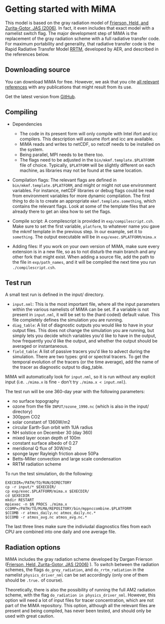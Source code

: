 # Getting started with MiMA

This model is based on the gray radiation model of [Frierson, Held, and Zurita-Gotor, JAS (2006)](http://journals.ametsoc.org/doi/abs/10.1175/JAS3753.1).
In fact, it even includes that exact model with a namelist switch flag. The major development step of MiMA is the replacement of the gray radiation scheme with a full radiative transfer code. For maximum portability and generality, that radiative transfer code is the Rapid Radiative Transfer Model [RRTM](http://rtweb.aer.com/rrtm_frame.html), developed by AER, and described in the references below.

## Downloading source
You can download MiMA for free. However, we ask that you cite [all relevant references](https://mjucker.github.io/MiMA/Readme.md#References) with any publications that might result from its use.

Get the latest version from [GitHub](https://github.com/mjucker/MiMA/releases/latest).

## Compiling

* Dependencies
  * The code in its present form will only compile with Intel ifort and icc compilers. This description will assume ifort and icc are available.
  * MiMA reads and writes to netCDF, so netcdf needs to be installed on the system.
  * Being parallel, MPI needs to be there too.
  * The flags need to be adjusted in the `bin/mkmf.template.$PLATFORM` file of choice. Typically, `$PLATFORM` will be slightly different on each machine, as libraries may not be found at the same location.

* Compilation flags: The relevant flags are defined in `bin/mkmf.template.$PLATFORM`, and might or might not use environment variables. For instance, netCDF libraries or debug flags could be read from environment variables for more dynamic compilation. The first thing to do is to create an appropriate `mkmf.template.something`, which contains the relevant flags. Look at some of the template files that are already there to get an idea how to set the flags.

* Compile script: A compilescript is provided in `exp/compilescript.csh`. Make sure to set the first variable, `platform`, to whatever name you gave the mkmf template in the previous step. In our example, set it to `something`. The output executable will be in `exp/exec.$PLATFORM/mima.x`

* Adding files: If you work on your own version of MiMA, make sure every extension is in a new file, so as to not disturb the main branch and any other fork that might exist. When adding a source file, add the path to the file in `exp/path_names`, and it will be compiled the next time you run `./compilescript.csh`.


## Test run

A small test run is defined in the input/ directory.
* `input.nml`: This is the most important file, where all the input parameters within the various namelists of MiMA can be set. If a variable is not present in `input.nml`, it will be set to the (hard coded) default value. This file completely defines the simulation you are running.
* `diag_table`: A list of diagnostic outputs you would like to have in your output files. This does not change the simulation you are running, but simply lets you decide which variables you'd like to have in the output, how frequently you'd like the output, and whether the output should be averaged or instantaneous.
* `field_table`: A list of passive tracers you'd like to advect during the simulation. There are two types: grid or spectral tracers. To get the temporal evolution of the tracers (or the time average), add the name of the tracer as diagnostic output to diag_table.

MiMA will automatically look for `input.nml`, so it is run without any explicit input (i.e. ``./mima.x`` is fine - don't try ``./mima.x < input.nml``).

The test run will be one 360-day year with the following parameters:
* no surface topography
* ozone from the file `INPUT/ozone_1990.nc` (which is also in the input/ directory)
* 300ppm CO2
* solar constant of 1360W/m2
* circular Earth-Sun orbit with 1UA radius
* NH solstice on December 30 (day 360)
* mixed layer ocean depth of 100m
* constant surface albedo of 0.27
* meridional Q flux of 30W/m2
* sponge layer Rayleigh friction above 50Pa
* Betts-Miller convection and large scale condensation
* RRTM radiation scheme

To run the test simulation, do the following:
```
EXECDIR=/PATH/TO/RUN/DIRECTORY
cp -r input/* $EXECDIR/
cp exp/exec.$PLATFORM/mima.x $EXECDIR/
cd $EXECDIR
mkdir RESTART
mpiexec -n $N_PROCS ./mima.x
CCOMP=/PATH/TO/MiMA/REPOSITORY/bin/mppnccombine.$PLATFORM
$CCOMB -r atmos_daily.nc atmos_daily.nc.*
$CCOMB -r atmos_avg.nc atmos_avg.nc.*
```
The last three lines make sure the indiviudal diagnostics files from each CPU are combined into one daily and one average file.

## Radiation options

MiMA includes the gray radiation scheme developed by Dargan Frierson ([Frierson, Held, Zurita-Gotor, JAS (2006)](http://journals.ametsoc.org/doi/abs/10.1175/JAS3753.1) ). To switch between the radiation schemes, the flags `do_grey_radiation`, and `do_rrtm_radiation` in the namelist `physics_driver_nml` can be set accordingly (only one of them should be `.true.` of course). 

Theoretically, there is also the possibility of running the full AM2 radiation scheme, with the flag `do_radiation in physics_driver_nml`. However, this option will need a lot of input files for tracer concentration, which are not part of the MiMA repository. This option, although all the relevant files are present and being compiled, has never been tested, and should only be used with great caution.

